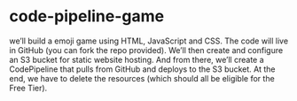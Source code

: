 # code-pipeline-game
 we’ll build a emoji game  using HTML, JavaScript and CSS.  The code will live in GitHub (you can fork the repo provided).  We’ll then create and configure an S3 bucket for static website hosting.  And from there, we’ll create a CodePipeline that pulls from GitHub and deploys to the S3 bucket.
At the end, we have  to delete the resources (which should all be eligible for the Free Tier).

